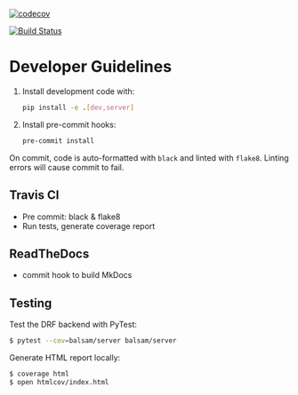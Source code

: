 [![codecov](https://codecov.io/gh/balsam-alcf/balsam/branch/master/graph/badge.svg)](https://codecov.io/gh/balsam-alcf/balsam)

[![Build Status](https://travis-ci.com/masalim2/balsam2.svg?token=yZnPndwLys7xKxFNNhSH&branch=develop)](https://travis-ci.com/masalim2/balsam2)

# Developer Guidelines

1. Install development code with:
    ```bash
    pip install -e .[dev,server]
    ```
2. Install pre-commit hooks:
    ```bash
    pre-commit install
    ```

On commit, code is auto-formatted with `black` and linted with `flake8`.  Linting errors will cause commit to fail.

## Travis CI
- Pre commit: black & flake8
- Run tests, generate coverage report

## ReadTheDocs
- commit hook to build MkDocs

## Testing

Test the DRF backend with PyTest:
```bash
$ pytest --cov=balsam/server balsam/server
```

Generate HTML report locally:
```bash
$ coverage html
$ open htmlcov/index.html
```
